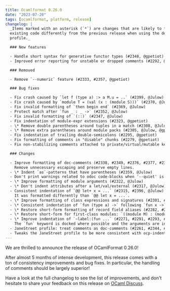 ```yaml
---
title: Ocamlformat 0.26.0
date: "2023-07-20"
tags: [ocamlformat, platform, release]
changelog: |
  _Items marked with an asterisk (`*`) are changes that are likely to format
  existing code differently from the previous release when using the default
  profile._

  ### New features

  - Handle short syntax for generative functor types (#2348, @gpetiot)
  - Improved error reporting for unstable or dropped comments (#2292, @gpetiot)

  ### Removed

  - Remove `--numeric` feature (#2333, #2357, @gpetiot)

  ### Bug fixes

  - Fix crash caused by `let f (type a) :> a M.u = ..` (#2399, @Julow)
  - Fix crash caused by `module T = (val (x : (module S)))` (#2370, @Julow)
  - Fix invalid formatting of `then begin end` (#2369, @Julow)
  - Protect match after `fun _ : _ ->` (#2352, @Julow)
  - Fix invalid formatting of `(::)` (#2347, @Julow)
  - Fix indentation of module-expr extensions (#2323, @gpetiot)
  - \* Remove double parentheses around tuples in a match (#2308, @Julow)
  - \* Remove extra parentheses around module packs (#2305, @Julow, @gpetiot)
  - Fix indentation of trailing double-semicolons (#2295, @gpetiot)
  - Fix formatting of comments in "disable" chunks (#2279, @gpetiot)
  - Fix non-stabilizing comments attached to private/virtual/mutable keywords (#2272, #2307, @gpetiot, @Julow)

  ### Changes

  - Improve formatting of doc-comments (#2338, #2349, #2376, #2377, #2379, #2378, @Julow)
    Remove unnecessary escaping and preserve empty lines.
  - \* Indent `as`-patterns that have parentheses (#2359, @Julow)
  - Don't print warnings related to odoc code-blocks when '--quiet' is set (#2336, #2373, @gpetiot, @Julow)
  - \* Improve formatting of module arguments (#2322, @Julow)
  - \* Don't indent attributes after a let/val/external (#2317, @Julow)
  - Consistent indentation of `@@ let+ x = ...` (#2315, #2396, @Julow)
    It was formatted differently than `@@ let x = ...`.
  - \* Improve formatting of class expressions and signatures (#2301, #2328, #2387, @gpetiot, @Julow)
  - \* Consistent indentation of `fun (type a) ->` following `fun x ->` (#2294, @Julow)
  - \* Restore short-form formatting of record field aliases (#2282, #2388, @gpetiot, @Julow)
  - \* Restore short-form for first-class modules: `((module M) : (module S))` is formatted as `(module M : S)`) (#2280, #2300, @gpetiot, @Julow)
  - \* Improve indentation of `~label:(fun ...` (#2271, #2291, #2293, #2298, #2398, @Julow)
    The `fun` keyword is docked where possible and the arguments are indented to avoid confusion with the body.
  - JaneStreet profile: treat comments as doc-comments (#2261, #2344, #2354, #2365, #2392, @gpetiot, @Julow)
  - Tweaks the JaneStreet profile to be more consistent with ocp-indent (#2214, #2281, #2284, #2289, #2299, #2302, #2309, #2310, #2311, #2313, #2316, #2362, #2363, @gpetiot, @Julow)
---
```


We are thrilled to announce the release of OCamlFormat 0.26.0!

After almost 5 months of intense development, this release comes with a ton of consistency improvements and bug fixes. In particular, the handling of comments should be largely superior!

Have a look at the full changelog to see the list of improvements, and don't hesitate to share your feedback on this release on [OCaml Discuss](https://discuss.ocaml.org/).
